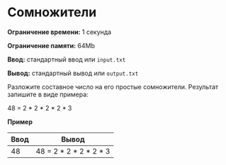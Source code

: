 # Сомножители

**Ограничение времени:** 1 секунда

**Ограничение памяти:** 64Mb

**Ввод:** стандартный ввод или `input.txt`

**Вывод:** стандартный вывод или `output.txt`

Разложите составное число на его простые сомножители. Результат запишите в виде примера:

48 = 2 * 2 * 2 * 2 * 3

**Пример**

| Ввод | Вывод                |
|------|----------------------|
| 48   | 48 = 2 * 2 * 2 * 2 * 3 |